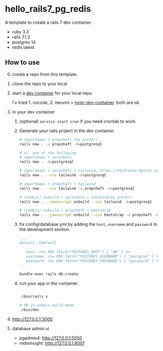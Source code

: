 # hello_rails7_pg_redis

A template to create a rails 7 dev container.

* ruby 3.3
* rails 7.1.2
* postgres 14
* redis latest

## How to use

0. create a repo from this template.
1. clone the repo to your local
2. start a [dev container](https://code.visualstudio.com/docs/devcontainers/containers) for your local repo.

   I'v tried 1. vscode, 2. neovim + [nvim-dev-container](https://github.com/esensar/nvim-dev-container). both are ok.
   
4. In your dev container

   1. (optional) `service start cron` if you need crontab to work.

   2. Generate your rails project in the dev container.

      ```bash
      # importmaps + propshaft (my prefer) 
      rails new . -a propshaft -d=postgresql

      # or, one of the following
      # importmaps + sprockets
      rails new . -d=postgresql

      # importmaps + sprockets + tailwind, https://techracho.bpsinc.jp/hachi8833/2022_02_17/115435
      rails new . --css tailwind -d=postgresql

      # importmaps + propshaft + tailwind
      rails new . --css tailwind -a propshaft -d=postgresql

      # (nodejs) esbuild + sprockets + tailwind(my prefer)
      rails new . --javascript esbuild --css tailwind -d=postgresql

      # (nodejs) esbuild + propshaft + bootstrap
      rails new . --javascript esbuild --css bootstrap -a propshaft -d=postgresql
      ```

   3. fix config/database.yml by adding the `host`, `username` and `password` to the development section.

      ```yaml
      ...
      default: &default
         ...
         host: <%= ENV.fetch("POSTGRES_HOST") { "db" } %>
         username: <%= ENV.fetch("POSTGRES_USERNAME") { "postgres" } %>
         password: <%= ENV.fetch("POSTGRES_PASSWORD") { "password" } %>
      ...
      ```

      ```bash
      bundle exec rails db:create
      ```

   4. run your app in the container.

      ```bash
   
      ./bin/rails s
   
      # OR in nodejs build mode
      ./bin/dev
      ```

5. http://127.0.0.1:3000

6. database admin ui

   - pgadmin4: http://127.0.0.1:5050  
   - redisinsight: http://127.0.0.1:8001
